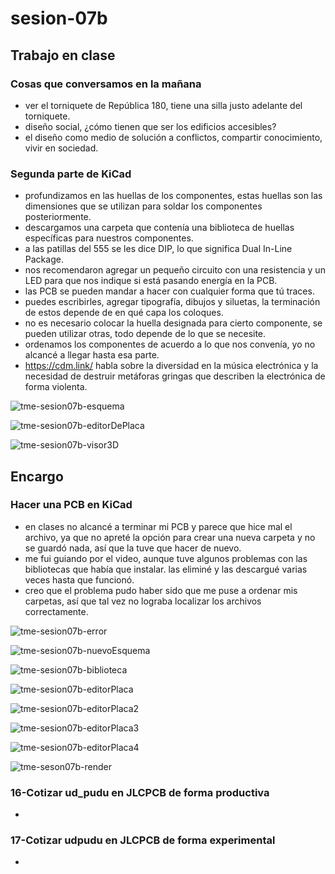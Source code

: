 # sesion-07b

## Trabajo en clase

### Cosas que conversamos en la mañana

- ver el torniquete de República 180, tiene una silla justo adelante del torniquete.
- diseño social, ¿cómo tienen que ser los edificios accesibles?
- el diseño como medio de solución a conflictos, compartir conocimiento, vivir en sociedad.

### Segunda parte de KiCad

- profundizamos en las huellas de los componentes, estas huellas son las dimensiones que se utilizan para soldar los componentes posteriormente.
- descargamos una carpeta que contenía una biblioteca de huellas específicas para nuestros componentes.
- a las patillas del 555 se les dice DIP, lo que significa Dual In-Line Package.
- nos recomendaron agregar un pequeño circuito con una resistencia y un LED para que nos indique si está pasando energía en la PCB.
- las PCB se pueden mandar a hacer con cualquier forma que tú traces.
- puedes escribirles, agregar tipografía, dibujos y siluetas, la terminación de estos depende de en qué capa los coloques.
- no es necesario colocar la huella designada para cierto componente, se pueden utilizar otras, todo depende de lo que se necesite.
- ordenamos los componentes de acuerdo a lo que nos convenía, yo no alcancé a llegar hasta esa parte.
- <https://cdm.link/> habla sobre la diversidad en la música electrónica y la necesidad de destruir metáforas gringas que describen la electrónica de forma violenta.

![tme-sesion07b-esquema](https://github.com/user-attachments/assets/5e29b38a-ec80-4072-9d94-26aa672813bd)

![tme-sesion07b-editorDePlaca](https://github.com/user-attachments/assets/4476a031-f4f9-4b27-a309-ba55b23f03f8)

![tme-sesion07b-visor3D](https://github.com/user-attachments/assets/b8e7b552-b558-499a-b100-70b5c84808ef)

## Encargo

### Hacer una PCB en KiCad

- en clases no alcancé a terminar mi PCB y parece que hice mal el archivo, ya que no apreté la opción para crear una nueva carpeta y no se guardó nada, así que la tuve que hacer de nuevo.
- me fui guiando por el video, aunque tuve algunos problemas con las bibliotecas que había que instalar. las eliminé y las descargué varias veces hasta que funcionó.
- creo que el problema pudo haber sido que me puse a ordenar mis carpetas, así que tal vez no lograba localizar los archivos correctamente.

![tme-sesion07b-error](https://github.com/user-attachments/assets/57e6ee99-cd4b-4732-8230-94f17930c04c)

![tme-sesion07b-nuevoEsquema](https://github.com/user-attachments/assets/75c5d537-81c3-48c7-a864-f52713e86ee3)

![tme-sesion07b-biblioteca](https://github.com/user-attachments/assets/f3493e80-b44f-40fc-a7f9-54632b1ee36c)

![tme-sesion07b-editorPlaca](https://github.com/user-attachments/assets/c9e691c0-d0b4-4be7-854f-336578c876dd)

![tme-sesion07b-editorPlaca2](https://github.com/user-attachments/assets/a7ce73d5-0c7d-4413-a819-5352489ddd5d)

![tme-sesion07b-editorPlaca3](https://github.com/user-attachments/assets/1ba3940d-c962-4e92-9d21-b86b24fc8295)

![tme-sesion07b-editorPlaca4](https://github.com/user-attachments/assets/947b4eea-c7d6-4757-bd07-530bd8f9d21e)

![tme-seson07b-render](https://github.com/user-attachments/assets/de4cd46f-cfff-4804-be70-1a4e7ef39660)

### 16-Cotizar ud_pudu en JLCPCB de forma productiva

-

### 17-Cotizar udpudu en JLCPCB de forma experimental

-

